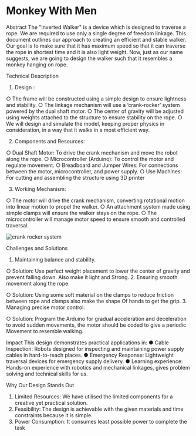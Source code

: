 # Monkey With Men

Abstract
The "Inverted Walker" is a device which is designed to traverse a rope. We are required to use only a single degree of freedom linkage. This document outlines our approach to creating an efficient and stable walker. Our goal is to make sure that it has maximum speed so that it can traverse the rope in shortest time and it is also light weight.
Now, just as our name suggests, we are going to design the walker such that it resembles a monkey hanging on rope.

Technical Description
1.	Design :

○	The frame will be constructed using a simple design to ensure lightness and stability.
○	The linkage mechanism will use a ‘crank-rocker’ system powered by the dual shaft motor.
○	The center of gravity will be adjusted using weights attached to the structure to ensure stability on the rope.
○	We will design and simulate the model, keeping proper physics in consideration, in a way that it walks in a most efficient way.

2.	Components and Resources:

○	Dual Shaft Motor: To drive the crank mechanism and move the robot along the rope.
○	Microcontroller (Arduino): To control the motor and regulate movement.
○	Breadboard and Jumper Wires: For connections between the motor, microcontroller, and power supply.
○	Use Machines: For cutting and assembling the structure using 3D printer

3.	Working Mechanism:

○	The motor will drive the crank mechanism, converting rotational motion into linear motion to propel the walker.
○	An attachment system made using simple clamps will ensure the walker stays on the rope.
○	The microcontroller will manage motor speed to ensure smooth and controlled traversal.

 ![crank rocker system](https://github.com/user-attachments/assets/6e2e32b9-587e-419b-8add-02f76333955e)

Challenges and Solutions
1.	Maintaining balance and stability.

○	Solution: Use perfect weight placement to lower the center of gravity and prevent falling down. Also make it light and Strong.
2.	Ensuring smooth movement along the rope.

○	Solution: Using some soft material on the clamps to reduce friction between rope and clamps also make the shape Of hands to get the grip.
3.	Managing precise motor control.

○	Solution: Program the Arduino for gradual acceleration and deceleration to avoid sudden movements, the motor should be coded to give a periodic Movement to resemble walking.

Impact
This design demonstrates practical applications in:
●	Cable Inspection: Robots designed for inspecting and maintaining power supply cables in hard-to-reach places.
●	Emergency Response: Lightweight traversal devices for emergency supply delivery.
●	Learning experience: Hands-on experience with robotics and mechanical linkages, gives problem solving and technical skills for us.

Why Our Design Stands Out
1.	Limited Resources: We have utilised the limited components for a creative yet practical solution.
2.	Feasibility: The design is achievable with the given materials and time constraints because it is simple.
3.	Power Consumption: It consumes least possible power to complete the task


